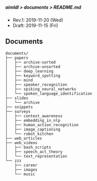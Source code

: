 ##### aimldl > documents > README.md
* Rev.1: 2019-11-20 (Wed)
* Draft: 2019-11-15 (Fri)
## Documents
```
documents/
├── papers
│   ├── archive-sorted
│   ├── archive-unsorted
│   ├── deep_learning
│   ├── keyword_spotting
│   ├── mind
│   ├── speaker_recognition
│   ├── spiking_neural_networks
│   └── spoken_language_identification
├── slides
│   └── archive
├── snippets
├── surveys
│   ├── context_awareness
│   ├── embedding_in_nlp
│   ├── human_action_recognition
│   ├── image_captioning
│   └── robot_kitchen
├── web_articles
├── web_videos
│   ├── bash_scripts
│   ├── speech_act_theory
│   └── text_representation
└── zzz
    ├── career
    ├── images
    └── music
```

